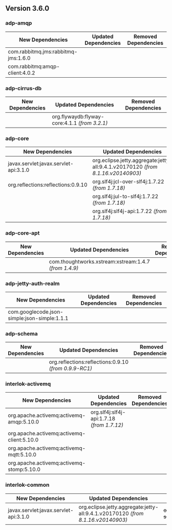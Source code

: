 ## Version 3.6.0 ##

### adp-amqp ###
| New Dependencies | Updated Dependencies | Removed Dependencies |
| -------- | -------- | -------- |
| com.rabbitmq.jms:rabbitmq-jms:1.6.0 |  |  |
| com.rabbitmq:amqp-client:4.0.2 |  |  |

### adp-cirrus-db ###
| New Dependencies | Updated Dependencies | Removed Dependencies |
| -------- | -------- | -------- |
|  | org.flywaydb:flyway-core:4.1.1 *(from 3.2.1)* |  |

### adp-core ###
| New Dependencies | Updated Dependencies | Removed Dependencies |
| -------- | -------- | -------- |
| javax.servlet:javax.servlet-api:3.1.0 | org.eclipse.jetty.aggregate:jetty-all:9.4.1.v20170120 *(from 8.1.16.v20140903)* | ~~org.apache.geronimo.specs:geronimo-servlet_3.0_spec:1.0~~ |
| org.reflections:reflections:0.9.10 | org.slf4j:jcl-over-slf4j:1.7.22 *(from 1.7.18)* |  |
|  | org.slf4j:jul-to-slf4j:1.7.22 *(from 1.7.18)* |  |
|  | org.slf4j:slf4j-api:1.7.22 *(from 1.7.18)* |  |

### adp-core-apt ###
| New Dependencies | Updated Dependencies | Removed Dependencies |
| -------- | -------- | -------- |
|  | com.thoughtworks.xstream:xstream:1.4.7 *(from 1.4.9)* |  |

### adp-jetty-auth-realm ###
| New Dependencies | Updated Dependencies | Removed Dependencies |
| -------- | -------- | -------- |
| com.googlecode.json-simple:json-simple:1.1.1 |  |  |

### adp-schema ###
| New Dependencies | Updated Dependencies | Removed Dependencies |
| -------- | -------- | -------- |
|  | org.reflections:reflections:0.9.10 *(from 0.9.9-RC1)* |  |

### interlok-activemq ###
| New Dependencies | Updated Dependencies | Removed Dependencies |
| -------- | -------- | -------- |
| org.apache.activemq:activemq-amqp:5.10.0 | org.slf4j:slf4j-api:1.7.18 *(from 1.7.12)* |  |
| org.apache.activemq:activemq-client:5.10.0 |  |  |
| org.apache.activemq:activemq-mqtt:5.10.0 |  |  |
| org.apache.activemq:activemq-stomp:5.10.0 |  |  |

### interlok-common ###
| New Dependencies | Updated Dependencies | Removed Dependencies |
| -------- | -------- | -------- |
| javax.servlet:javax.servlet-api:3.1.0 | org.eclipse.jetty.aggregate:jetty-all:9.4.1.v20170120 *(from 8.1.16.v20140903)* | ~~org.apache.geronimo.specs:geronimo-servlet_3.0_spec:1.0~~ |
